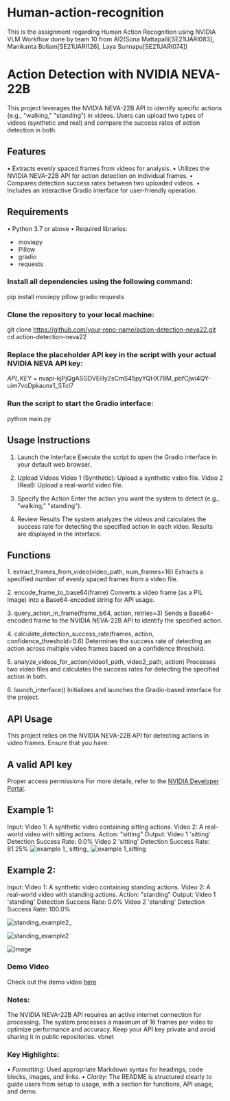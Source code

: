 # Human-action-recognition
This is the assignment regarding Human Action Recognition using NVIDIA VLM Workflow done by team 10 from AI2(Sona Mattapalli[SE21UARI083], Manikanta Bollam[SE21UARI126], Laya Sunnapu[SE21UARI074])

# Action Detection with NVIDIA NEVA-22B

This project leverages the NVIDIA NEVA-22B API to identify specific actions (e.g., "walking," "standing") in videos. Users can upload two types of videos (synthetic and real) and compare the success rates of action detection in both.

## Features

•⁠  ⁠Extracts evenly spaced frames from videos for analysis.
•⁠  ⁠Utilizes the NVIDIA NEVA-22B API for action detection on individual frames.
•⁠  ⁠Compares detection success rates between two uploaded videos.
•⁠  ⁠Includes an interactive Gradio interface for user-friendly operation.

## Requirements

•⁠  ⁠Python 3.7 or above
•⁠  ⁠Required libraries:
  - ⁠ moviepy ⁠
  - ⁠ Pillow ⁠
  - ⁠ gradio ⁠
  - ⁠ requests ⁠

### Install all dependencies using the following command:
pip install moviepy pillow gradio requests


### Clone the repository to your local machine:
git clone https://github.com/your-repo-name/action-detection-neva22.git
cd action-detection-neva22

### Replace the placeholder API key in the script with your actual NVIDIA NEVA API key:
*API_KEY* = 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

### Run the script to start the Gradio interface:
python main.py


## Usage Instructions
 1. Launch the Interface
Execute the script to open the Gradio interface in your default web browser.

 2. Upload Videos
Video 1 (Synthetic): Upload a synthetic video file.
Video 2 (Real): Upload a real-world video file.

 3. Specify the Action
Enter the action you want the system to detect (e.g., "walking," "standing").

 4. Review Results
The system analyzes the videos and calculates the success rate for detecting the specified action in each video. Results are displayed in the interface.

## Functions

1.⁠ ⁠extract_frames_from_video(video_path, num_frames=16)
Extracts a specified number of evenly spaced frames from a video file.

2.⁠ ⁠encode_frame_to_base64(frame)
Converts a video frame (as a PIL Image) into a Base64-encoded string for API usage.

3.⁠ ⁠query_action_in_frame(frame_b64, action, retries=3)
Sends a Base64-encoded frame to the NVIDIA NEVA-22B API to identify the specified action.

4.⁠ ⁠calculate_detection_success_rate(frames, action, confidence_threshold=0.6)
Determines the success rate of detecting an action across multiple video frames based on a confidence threshold.

5.⁠ ⁠analyze_videos_for_action(video1_path, video2_path, action)
Processes two video files and calculates the success rates for detecting the specified action in both.

6.⁠ ⁠launch_interface()
Initializes and launches the Gradio-based interface for the project.

## API Usage
This project relies on the NVIDIA NEVA-22B API for detecting actions in video frames. Ensure that you have:

## A valid API key
Proper access permissions
For more details, refer to the [NVIDIA Developer Portal](https://developer.nvidia.com).

## Example 1:
Input:
Video 1: A synthetic video containing sitting actions.
Video 2: A real-world video with sitting actions.
Action: "sitting"
Output:
Video 1 'sitting' Detection Success Rate: 0.0%
Video 2 'sitting' Detection Success Rate: 81.25%
![example 1_ sitting_](https://github.com/user-attachments/assets/6525ca14-140f-4f5a-92e5-598b4d77380c)
![example 1_sitting](https://github.com/user-attachments/assets/aa5057dd-a9b8-42b3-8875-3a3297f88c76)



## Example 2:
Input:
Video 1: A synthetic video containing standing actions.
Video 2: A real-world video with standing actions.
Action: "standing"
Output:
Video 1 'standing' Detection Success Rate: 0.0%
Video 2 'standing' Detection Success Rate: 100.0%

![standing_example2_](https://github.com/user-attachments/assets/b6e9b91d-647b-49f0-bc66-1eb4e33eab1b)

![standing_example2](https://github.com/user-attachments/assets/b471e9a7-815d-42bd-b7d9-2a03a10ec91a)





![image](https://github.com/user-attachments/assets/a79b7f5f-750d-4c65-9008-a0420311bb8a)




### Demo Video
Check out the demo video [here](https://youtu.be/FKfPl0KDKTQ)

### Notes:
The NVIDIA NEVA-22B API requires an active internet connection for processing.
The system processes a maximum of 16 frames per video to optimize performance and accuracy.
Keep your API key private and avoid sharing it in public repositories.
vbnet

### Key Highlights:
•⁠  ⁠*Formatting*: Used appropriate Markdown syntax for headings, code blocks, images, and links.
•⁠  ⁠*Clarity*: The README is structured clearly to guide users from setup to usage, with a section for functions, API usage, and demo.
